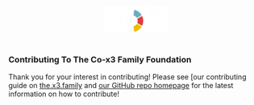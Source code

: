 <div align="center" style="margin-top: 1em; margin-bottom: 3em;">
  <a href="https://the.x3.family"><img alt="thex3family logo" src="./public/assets/main-logo(white).png" alt="the.x3.family" width="125"></a>
</div>

### Contributing To The Co-x3 Family Foundation

Thank you for your interest in contributing! Please see [our contributing guide on [the.x3.family](https://the.x3.family/contribute/) and [our GitHub repo homepage](https://github.com/thex3family/thex3family-website#how-to-contribute) for the latest information on how to contribute!
